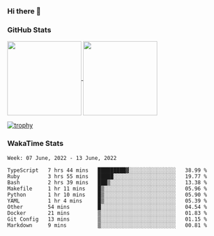 ### Hi there 👋

### GitHub Stats

<a href="https://github.com/anuraghazra/github-readme-stats">
  <img align="center" height="170px" src="https://github-readme-stats.vercel.app/api/top-langs/?username=tksfjt1024&layout=compact&count_private=true&show_icons=true&show_icons=true&theme=graywhite" />
</a>
<a href="https://github.com/anuraghazra/github-readme-stats">
  <img align="center" height="170px" src="https://github-readme-stats.vercel.app/api?username=tksfjt1024&count_private=true&show_icons=true&show_icons=true&theme=graywhite" />
</a>

[![trophy](https://github-profile-trophy.vercel.app/?username=tksfjt1024)](https://github.com/ryo-ma/github-profile-trophy)

### WakaTime Stats

<!--START_SECTION:waka-->
```text
Week: 07 June, 2022 - 13 June, 2022

TypeScript   7 hrs 44 mins   █████████▓░░░░░░░░░░░░░░░   38.99 % 
Ruby         3 hrs 55 mins   █████░░░░░░░░░░░░░░░░░░░░   19.77 % 
Bash         2 hrs 39 mins   ███▒░░░░░░░░░░░░░░░░░░░░░   13.38 % 
Makefile     1 hr 11 mins    █▒░░░░░░░░░░░░░░░░░░░░░░░   05.96 % 
Python       1 hr 10 mins    █▒░░░░░░░░░░░░░░░░░░░░░░░   05.90 % 
YAML         1 hr 4 mins     █▒░░░░░░░░░░░░░░░░░░░░░░░   05.39 % 
Other        54 mins         █░░░░░░░░░░░░░░░░░░░░░░░░   04.54 % 
Docker       21 mins         ▒░░░░░░░░░░░░░░░░░░░░░░░░   01.83 % 
Git Config   13 mins         ▒░░░░░░░░░░░░░░░░░░░░░░░░   01.15 % 
Markdown     9 mins          ▒░░░░░░░░░░░░░░░░░░░░░░░░   00.81 % 
```
<!--END_SECTION:waka-->
